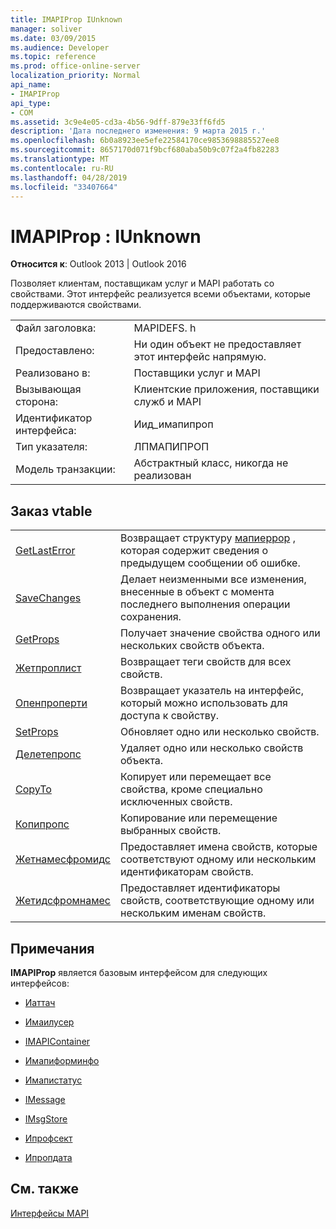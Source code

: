 ```yaml
---
title: IMAPIProp IUnknown
manager: soliver
ms.date: 03/09/2015
ms.audience: Developer
ms.topic: reference
ms.prod: office-online-server
localization_priority: Normal
api_name:
- IMAPIProp
api_type:
- COM
ms.assetid: 3c9e4e05-cd3a-4b56-9dff-879e33ff6fd5
description: 'Дата последнего изменения: 9 марта 2015 г.'
ms.openlocfilehash: 6b0a8923ee5efe22584170ce9853698885527ee8
ms.sourcegitcommit: 8657170d071f9bcf680aba50b9c07f2a4fb82283
ms.translationtype: MT
ms.contentlocale: ru-RU
ms.lasthandoff: 04/28/2019
ms.locfileid: "33407664"
---
```

# <a name="imapiprop--iunknown"></a>IMAPIProp : IUnknown

  
  
**Относится к**: Outlook 2013 | Outlook 2016 
  
Позволяет клиентам, поставщикам услуг и MAPI работать со свойствами. Этот интерфейс реализуется всеми объектами, которые поддерживаются свойствами.
  
|||
|:-----|:-----|
|Файл заголовка:  <br/> |MAPIDEFS. h  <br/> |
|Предоставлено:  <br/> |Ни один объект не предоставляет этот интерфейс напрямую.  <br/> |
|Реализовано в:  <br/> |Поставщики услуг и MAPI  <br/> |
|Вызывающая сторона:  <br/> |Клиентские приложения, поставщики служб и MAPI  <br/> |
|Идентификатор интерфейса:  <br/> |Иид_имапипроп  <br/> |
|Тип указателя:  <br/> |ЛПМАПИПРОП  <br/> |
|Модель транзакции:  <br/> |Абстрактный класс, никогда не реализован  <br/> |
   
## <a name="vtable-order"></a>Заказ vtable

|||
|:-----|:-----|
|[GetLastError](imapiprop-getlasterror.md) <br/> |Возвращает структуру [мапиеррор](mapierror.md) , которая содержит сведения о предыдущем сообщении об ошибке.  <br/> |
|[SaveChanges](imapiprop-savechanges.md) <br/> |Делает неизменными все изменения, внесенные в объект с момента последнего выполнения операции сохранения.  <br/> |
|[GetProps](imapiprop-getprops.md) <br/> |Получает значение свойства одного или нескольких свойств объекта.  <br/> |
|[Жетпроплист](imapiprop-getproplist.md) <br/> |Возвращает теги свойств для всех свойств.  <br/> |
|[Опенпроперти](imapiprop-openproperty.md) <br/> |Возвращает указатель на интерфейс, который можно использовать для доступа к свойству.  <br/> |
|[SetProps](imapiprop-setprops.md) <br/> |Обновляет одно или несколько свойств.  <br/> |
|[Делетепропс](imapiprop-deleteprops.md) <br/> |Удаляет одно или несколько свойств объекта.  <br/> |
|[CopyTo](imapiprop-copyto.md) <br/> |Копирует или перемещает все свойства, кроме специально исключенных свойств.  <br/> |
|[Копипропс](imapiprop-copyprops.md) <br/> |Копирование или перемещение выбранных свойств.  <br/> |
|[Жетнамесфромидс](imapiprop-getnamesfromids.md) <br/> |Предоставляет имена свойств, которые соответствуют одному или нескольким идентификаторам свойств.  <br/> |
|[Жетидсфромнамес](imapiprop-getidsfromnames.md) <br/> |Предоставляет идентификаторы свойств, соответствующие одному или нескольким именам свойств.  <br/> |
   
## <a name="remarks"></a>Примечания

 **IMAPIProp** является базовым интерфейсом для следующих интерфейсов: 
  
- [Иаттач](iattachimapiprop.md)
    
- [Имаилусер](imailuserimapiprop.md)
    
- [IMAPIContainer](imapicontainerimapiprop.md)
    
- [Имапиформинфо](imapiforminfoimapiprop.md)
    
- [Имапистатус](imapistatusimapiprop.md)
    
- [IMessage](imessageimapiprop.md)
    
- [IMsgStore](imsgstoreimapiprop.md)
    
- [Ипрофсект](iprofsectimapiprop.md)
    
- [Ипропдата](ipropdataimapiprop.md)
    
## <a name="see-also"></a>См. также



[Интерфейсы MAPI](mapi-interfaces.md)

